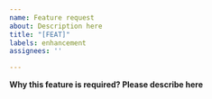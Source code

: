 ```yaml
---
name: Feature request
about: Description here
title: "[FEAT]"
labels: enhancement
assignees: ''

---
```


**Why this feature is required? Please describe here**
